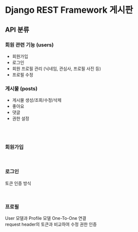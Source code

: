 # Django REST Framework 게시판

## API 분류
### 회원 관련 기능 (users)
* 회원가입
* 로그인
* 회원 프로필 관리 (닉네임, 관심사, 프로필 사진 등)
* 프로필 수정

### 게시물 (posts)
* 게시물 생성/조회/수정/삭제
* 좋아요
* 댓글
* 권한 설정
  
  
</br>
</br>


### 회원가입

</br>

### 로그인
토큰 인증 방식

</br>

### 프로필
User 모델과 Profile 모델 One-To-One 연결
</br>
request header의 토큰과 비교하여 수정 권한 인증 
